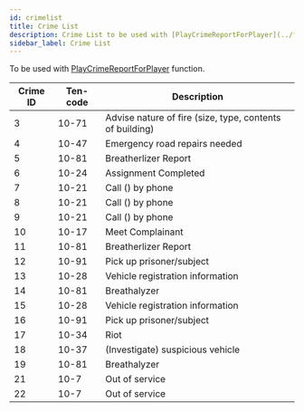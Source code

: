 ```yaml
---
id: crimelist
title: Crime List
description: Crime List to be used with [PlayCrimeReportForPlayer](../functions/PlayCrimeReportForPlayer) function.
sidebar_label: Crime List
---
```


To be used with [PlayCrimeReportForPlayer](../functions/PlayCrimeReportForPlayer) function.

|Crime ID|Ten-code|Description|
|--- |--- |--- |
|3|10-71|Advise nature of fire (size, type, contents of building)|
|4|10-47|Emergency road repairs needed|
|5|10-81|Breatherlizer Report|
|6|10-24|Assignment Completed|
|7|10-21|Call () by phone|
|8|10-21|Call () by phone|
|9|10-21|Call () by phone|
|10|10-17|Meet Complainant|
|11|10-81|Breatherlizer Report|
|12|10-91|Pick up prisoner/subject|
|13|10-28|Vehicle registration information|
|14|10-81|Breathalyzer|
|15|10-28|Vehicle registration information|
|16|10-91|Pick up prisoner/subject|
|17|10-34|Riot|
|18|10-37|(Investigate) suspicious vehicle|
|19|10-81|Breathalyzer|
|21|10-7|Out of service|
|22|10-7|Out of service|